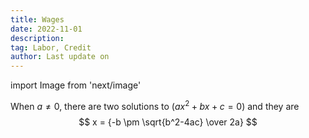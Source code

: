 ```yaml
---
title: Wages
date: 2022-11-01
description:
tag: Labor, Credit
author: Last update on
---
```


import Image from 'next/image'

When $a \ne 0$, there are two solutions to $(ax^2 + bx + c = 0)$ and they are
$$ x = {-b \pm \sqrt{b^2-4ac} \over 2a} $$
